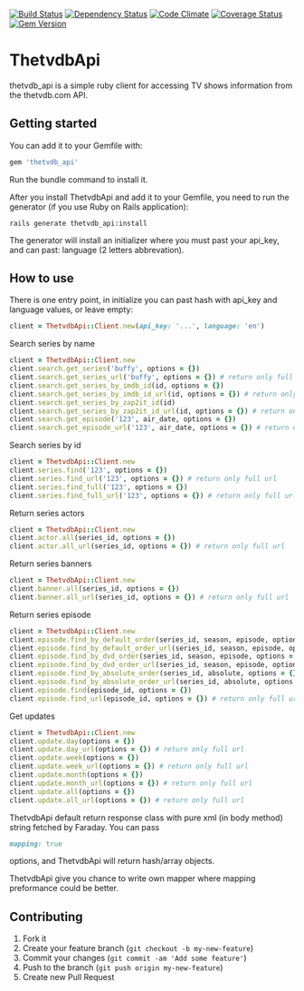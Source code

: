 [![Build Status](https://travis-ci.org/wafcio/thetvdb_api.png?branch=master)](https://travis-ci.org/wafcio/thetvdb_api)
[![Dependency Status](https://gemnasium.com/wafcio/thetvdb_api.png)](https://gemnasium.com/wafcio/thetvdb_api)
[![Code Climate](https://codeclimate.com/github/wafcio/thetvdb_api.png)](https://codeclimate.com/github/wafcio/thetvdb_api)
[![Coverage Status](https://coveralls.io/repos/wafcio/thetvdb_api/badge.png)](https://coveralls.io/r/wafcio/thetvdb_api)
[![Gem Version](https://badge.fury.io/rb/thetvdb_api.png)](http://badge.fury.io/rb/thetvdb_api)

# ThetvdbApi

thetvdb_api is a simple ruby client for accessing TV shows information from the thetvdb.com API.

## Getting started

You can add it to your Gemfile with:

```ruby
gem 'thetvdb_api'
```

Run the bundle command to install it.

After you install ThetvdbApi and add it to your Gemfile, you need to run the generator (if you use Ruby on Rails application):

```console
rails generate thetvdb_api:install
```

The generator will install an initializer where you must past your api_key, and can past: language (2 letters abbrevation).

## How to use

There is one entry point, in initialize you can past hash with api_key and language values, or leave empty:

```ruby
client = ThetvdbApi::Client.new(api_key: '...', language: 'en')
```

Search series by name

```ruby
client = ThetvdbApi::Client.new
client.search.get_series('buffy', options = {})
client.search.get_series_url('buffy', options = {}) # return only full url
client.search.get_series_by_imdb_id(id, options = {})
client.search.get_series_by_imdb_id_url(id, options = {}) # return only full url
client.search.get_series_by_zap2it_id(id)
client.search.get_series_by_zap2it_id_url(id, options = {}) # return only full url
client.search.get_episode('123', air_date, options = {})
client.search.get_episode_url('123', air_date, options = {}) # return only full url
```

Search series by id

```ruby
client = ThetvdbApi::Client.new
client.series.find('123', options = {})
client.series.find_url('123', options = {}) # return only full url
client.series.find_full('123', options = {})
client.series.find_full_url('123', options = {}) # return only full url
```

Return series actors

```ruby
client = ThetvdbApi::Client.new
client.actor.all(series_id, options = {})
client.actor.all_url(series_id, options = {}) # return only full url
```

Return series banners

```ruby
client = ThetvdbApi::Client.new
client.banner.all(series_id, options = {})
client.banner.all_url(series_id, options = {}) # return only full url
```

Return series episode

```ruby
client = ThetvdbApi::Client.new
client.episode.find_by_default_order(series_id, season, episode, options = {})
client.episode.find_by_default_order_url(series_id, season, episode, options = {}) # return only full url
client.episode.find_by_dvd_order(series_id, season, episode, options = {})
client.episode.find_by_dvd_order_url(series_id, season, episode, options = {}) # return only full url
client.episode.find_by_absolute_order(series_id, absolute, options = {})
client.episode.find_by_absolute_order_url(series_id, absolute, options = {}) # return only full url
client.episode.find(episode_id, options = {})
client.episode.find_url(episode_id, options = {}) # return only full url
```

Get updates

```ruby
client = ThetvdbApi::Client.new
client.update.day(options = {})
client.update.day_url(options = {}) # return only full url
client.update.week(options = {})
client.update.week_url(options = {}) # return only full url
client.update.month(options = {})
client.update.month_url(options = {}) # return only full url
client.update.all(options = {})
client.update.all_url(options = {}) # return only full url
```

ThetvdbApi default return response class with pure xml (in body method) string fetched by Faraday. You can pass

```ruby
mapping: true
```

options, and ThetvdbApi will return hash/array objects.

ThetvdbApi give you chance to write own mapper where mapping preformance could be better.

## Contributing

1. Fork it
2. Create your feature branch (`git checkout -b my-new-feature`)
3. Commit your changes (`git commit -am 'Add some feature'`)
4. Push to the branch (`git push origin my-new-feature`)
5. Create new Pull Request
